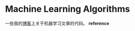# Machine Learning Algorithms
一些我的[博客](http://pwn4.fun/tags/Machine-Learning/)上关于机器学习文章的代码。
**reference**
